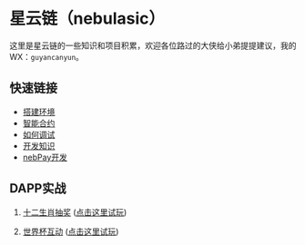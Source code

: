
# 星云链（nebulasic）
这里是星云链的一些知识和项目积累，欢迎各位路过的大侠给小弟提提建议，我的WX：`guyancanyun`。
## 快速链接
+ [搭建环境](https://github.com/guyancanyun/nebulasic/blob/master/environment.md)
+ [智能合约](https://github.com/guyancanyun/nebulasic/blob/master/develop.md)
+ [如何调试](https://github.com/guyancanyun/nebulasic/blob/master/debug.md)
+ [开发知识](https://github.com/guyancanyun/nebulasic/blob/master/learn.md)
+ [nebPay开发](https://github.com/guyancanyun/nebulasic/blob/master/nebPay.md)
## DAPP实战
1. [十二生肖抽奖](https://github.com/guyancanyun/nebulasic/tree/master/project/lottery)  ([点击这里试玩](https://guyancanyun.github.io/nebulasic/project/lottery/index.html))  

1. [世界杯互动](https://github.com/guyancanyun/nebulasic/tree/master/project/worldcup)  ([点击这里试玩](https://guyancanyun.github.io/nebulasic/project/worldcup/index.html))  




